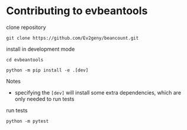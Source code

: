 # Contributing to evbeantools

clone repository

```
git clone https://github.com/Ev2geny/beancount.git
```

install in development mode

```
cd evbeantools

python -m pip install -e .[dev]
```

Notes

- specifying the `[dev]` will install some extra dependencies, which are only needed to run tests

run tests

```
python -m pytest
```

